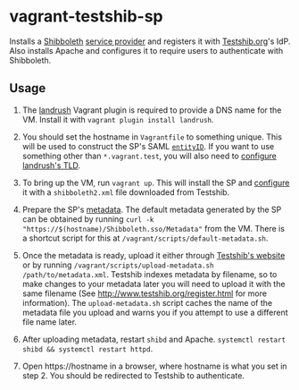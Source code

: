 # vagrant-testshib-sp

Installs a [Shibboleth](http://shibboleth.net/) [service provider](http://shibboleth.net/products/service-provider.html)
and registers it with [Testshib.org](http://www.testshib.org/)'s IdP. Also installs Apache and configures it to require
users to authenticate with Shibboleth.

## Usage

1. The [landrush](http://www.testshib.org/configure.html) Vagrant plugin is required to provide a DNS name for the VM.
   Install it with `vagrant plugin install landrush`.

2. You should set the hostname in `Vagrantfile` to something unique. This will be used to construct the SP's
   SAML [`entityID`](https://wiki.shibboleth.net/confluence/display/CONCEPT/EntityNaming).
   If you want to use something other than `*.vagrant.test`, you will also need to
   [configure landrush's TLD](https://github.com/vagrant-landrush/landrush#wildcard-subdomains).

3. To bring up the VM, run `vagrant up`. This will install the SP and [configure](http://www.testshib.org/configure.html)
   it with a `shibboleth2.xml` file downloaded from Testshib.

4. Prepare the SP's [metadata](https://wiki.shibboleth.net/confluence/display/CONCEPT/MetadataForSP). The default
   metadata generated by the SP can be obtained by running `curl -k "https://$(hostname)/Shibboleth.sso/Metadata"`
   from the VM. There is a shortcut script for this at `/vagrant/scripts/default-metadata.sh`.

5. Once the metadata is ready, upload it either through [Testshib's website](http://www.testshib.org/register.html)
   or by running `/vagrant/scripts/upload-metadata.sh /path/to/metadata.xml`. Testshib indexes metadata by filename,
   so to make changes to your metadata later you will need to upload it with the same filename (See
   http://www.testshib.org/register.html for more information). The `upload-metadata.sh` script caches the name of
   the metadata file you upload and warns you if you attempt to use a different file name later.

6. After uploading metadata, restart `shibd` and Apache. `systemctl restart shibd && systemctl restart httpd`.

7. Open https://hostname in a browser, where hostname is what you set in step 2. You should be redirected to
   Testshib to authenticate.
